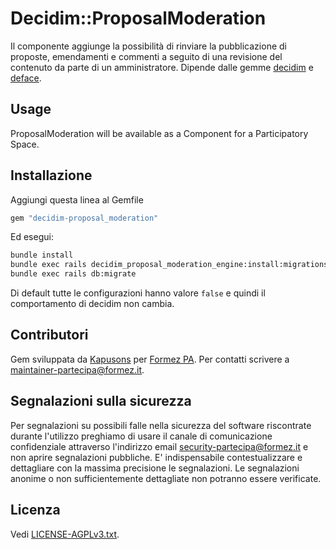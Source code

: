 # Decidim::ProposalModeration

Il componente aggiunge la possibilità di rinviare la pubblicazione di proposte, emendamenti e commenti a seguito di una revisione del contenuto da parte di un amministratore.
Dipende dalle gemme [decidim](https://github.com/decidim/decidim/tree/v0.25.2) e [deface](https://github.com/spree/deface#readme).

## Usage

ProposalModeration will be available as a Component for a Participatory
Space.

## Installazione

Aggiungi questa linea al Gemfile

```ruby
gem "decidim-proposal_moderation"
```

Ed esegui:

```bash
bundle install
bundle exec rails decidim_proposal_moderation_engine:install:migrations
bundle exec rails db:migrate
```

Di default tutte le configurazioni hanno valore `false` e quindi il comportamento di decidim non cambia.

## Contributori
Gem sviluppata da [Kapusons](https://www.kapusons.it) per [Formez PA](https://www.formez.it). Per contatti scrivere a maintainer-partecipa@formez.it.

## Segnalazioni sulla sicurezza
Per segnalazioni su possibili falle nella sicurezza del software riscontrate durante l'utilizzo preghiamo di usare il canale di comunicazione confidenziale attraverso l'indirizzo email security-partecipa@formez.it e non aprire segnalazioni pubbliche. E' indispensabile contestualizzare e dettagliare con la massima precisione le segnalazioni. Le segnalazioni anonime o non sufficientemente dettagliate non potranno essere verificate.

## Licenza
Vedi [LICENSE-AGPLv3.txt](LICENSE-AGPLv3.txt).